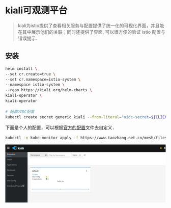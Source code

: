 kiali可观测平台
====

> kiali为istio提供了查看相关服务与配置提供了统一化的可视化界面，并且能在其中展示他们的关联；同时还提供了界面, 可以很方便的验证 istio 配置与错误提示. 

## 安装

```bash
helm install \
--set cr.create=true \
--set cr.namespace=istio-system \
--namespace istio-system \
--repo https://kiali.org/helm-charts \
kiali-operator \
kiali-operator

# 配置OIDC配置
kubectl create secret generic kiali --from-literal="oidc-secret=${CLIENT_SECRET}" -n istio-system
```

下面是个人的配置，可以根据[官方的配置](https://github.com/kiali/kiali-operator/blob/master/deploy/kiali/kiali_cr.yaml)文件去自定义．
```bash
kubectl -n kube-monitor apply -f https://www.taozhang.net.cn/mesh/files/kiali/deploy.yaml
```

![kiali示意图](images/20210116232801.png)